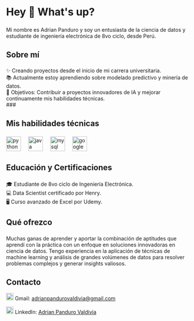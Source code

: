 <h1 align="left">Hey 👋 What's up?</h1>

###

<p align="left">Mi nombre es Adrian Panduro y soy un entusiasta de la ciencia de datos y estudiante de ingeniería electrónica de 8vo ciclo, desde Perú.</p>

###

<h2 align="left">Sobre mí</h2>

###

<p align="left">✨ Creando proyectos desde el inicio de mi carrera universitaria.<br>
📚 Actualmente estoy aprendiendo sobre modelado predictivo y minería de datos.<br>
🎯 Objetivos: Contribuir a proyectos innovadores de IA y mejorar continuamente mis habilidades técnicas.<br>
###

<h2 align="left">Mis habilidades técnicas</h2>

###

<div align="left">
  <img src="https://cdn.jsdelivr.net/gh/devicons/devicon/icons/python/python-original.svg" height="40" alt="python logo"  />
  <img width="12" />
  <img src="https://cdn.jsdelivr.net/gh/devicons/devicon/icons/java/java-original.svg" height="40" alt="java logo"  />
  <img width="12" />
  <img src="https://cdn.jsdelivr.net/gh/devicons/devicon/icons/mysql/mysql-original.svg" height="40" alt="mysql logo"  />
  <img width="12" />
  <img src="https://cdn.jsdelivr.net/gh/devicons/devicon/icons/googlecloud/googlecloud-original.svg" height="40" alt="google cloud logo"  />
</div>

###

<h2 align="left">Educación y Certificaciones</h2>

###

<p align="left">🎓 Estudiante de 8vo ciclo de Ingeniería Electrónica.<br>
💻 Data Scientist certificado por Henry.<br>
🖥️ Curso avanzado de Excel por Udemy.</p>

###

<h2 align="left">Qué ofrezco</h2>

###

<p align="left">Muchas ganas de aprender y aportar la combinación de aptitudes que aprendí con la práctica con un enfoque en soluciones innovadoras en ciencia de datos. Tengo experiencia en la aplicación de técnicas de machine learning y análisis de grandes volúmenes de datos para resolver problemas complejos y generar insights valiosos.</p>

<h2 align="left">Contacto</h2>
<p align="left">
  <img src="https://upload.wikimedia.org/wikipedia/commons/8/81/Gmail_Icon.svg" alt="Gmail Icon" width="20" height="20"> Gmail: <a href="mailto:adrianpandurovaldivia@gmail.com">adrianpandurovaldivia@gmail.com</a>
</p>
<p align="left">
  <img src="https://upload.wikimedia.org/wikipedia/commons/c/ca/LinkedIn_logo_initials.png" alt="LinkedIn Icon" width="20" height="20"> LinkedIn: <a href="https://www.linkedin.com/in/adrian-panduro-valdivia-7a1ab5290/">Adrian Panduro Valdivia</a>
</p>
